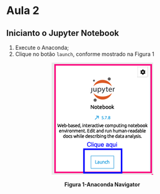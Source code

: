 # Aula 2

## Inicianto o Jupyter Notebook

1. Execute o Anaconda;
2. Clique no botão `launch`, conforme mostrado na Figura 1

<p align="center">
  <img src="imagens/AnacondaNavigator2.png" alt="Anaconda Navigator">
</p>
<p align="center">
   <strong>Figura 1-Anaconda Navigator</strong> 
</p>